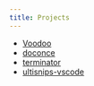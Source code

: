 ```yaml
---
title: Projects
---
```


- [Voodoo](./vim-voodoo.md)
- [doconce](./vim-doconce.md)
- [terminator](./vim-terminator.md)
- [ultisnips-vscode](./ultisnips-vscode.md)
